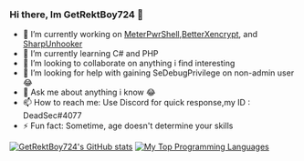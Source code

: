 ### Hi there, Im GetRektBoy724 👋

- 🔭 I’m currently working on [MeterPwrShell](https://github.com/GetRektBoy724/MeterPwrShell),[BetterXencrypt](https://github.com/GetRektBoy724/BetterXencrypt), and [SharpUnhooker](https://github.com/GetRektBoy724/SharpUnhooker)
- 🌱 I’m currently learning C# and PHP
- 👯 I’m looking to collaborate on anything i find interesting
- 🤔 I’m looking for help with gaining SeDebugPrivilege on non-admin user 😂
- 💬 Ask me about anything i know 😂
- 📫 How to reach me: Use Discord for quick response,my ID : DeadSec#4077
- ⚡ Fun fact: Sometime, age doesn't determine your skills

[![GetRektBoy724's GitHub stats](https://github-readme-stats.vercel.app/api?username=GetRektBoy724&theme=tokyonight)](https://github.com/anuraghazra/github-readme-stats)
[![My Top Programming Languages](https://github-readme-stats.vercel.app/api/top-langs/?username=GetRektBoy724&theme=tokyonight)](https://github.com/anuraghazra/github-readme-stats)

